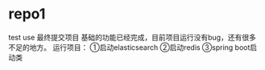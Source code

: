# repo1
test use
最终提交项目
基础的功能已经完成，目前项目运行没有bug，还有很多不足的地方。
运行项目：
①启动elasticsearch
②启动redis
③spring boot启动类
